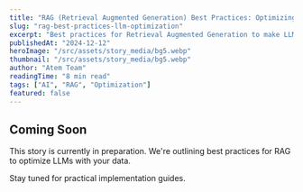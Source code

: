 ```yaml
---
title: "RAG (Retrieval Augmented Generation) Best Practices: Optimizing LLMs with Your Data"
slug: "rag-best-practices-llm-optimization"
excerpt: "Best practices for Retrieval Augmented Generation to make LLMs more accurate and useful with your data."
publishedAt: "2024-12-12"
heroImage: "/src/assets/story_media/bg5.webp"
thumbnail: "/src/assets/story_media/bg5.webp"
author: "Atem Team"
readingTime: "8 min read"
tags: ["AI", "RAG", "Optimization"]
featured: false
---
```


## Coming Soon

This story is currently in preparation. We're outlining best practices for RAG to optimize LLMs with your data.

Stay tuned for practical implementation guides.
